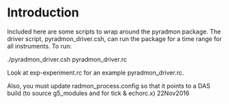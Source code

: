 Introduction
============
Included here are some scripts to wrap around the pyradmon package.  The driver script, pyradmon_driver.csh, can run the package for a time range for all instruments.  To run:

./pyradmon_driver.csh pyradmon_driver.rc 

Look at exp-experiment.rc for an example pyradmon_driver.rc. 

Also, you must update radmon_process.config so that it points to a DAS build (to source g5_modules and for tick & echorc.x) 22Nov2016

